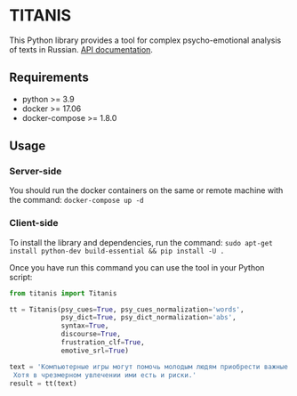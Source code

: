 # TITANIS

This Python library provides a tool for complex psycho-emotional analysis of texts in
Russian. [API documentation](docs/TITANIS%20API.pdf).

## Requirements

- python >= 3.9
- docker >= 17.06
- docker-compose >= 1.8.0

## Usage

### Server-side

You should run the docker containers on the same or remote machine with the command:
``docker-compose up -d``

### Client-side

To install the library and dependencies, run the command:
``sudo apt-get install python-dev build-essential && pip install -U .``

Once you have run this command you can use the tool in your Python script:

```python
from titanis import Titanis

tt = Titanis(psy_cues=True, psy_cues_normalization='words',
             psy_dict=True, psy_dict_normalization='abs',
             syntax=True,
             discourse=True,
             frustration_clf=True,
             emotive_srl=True)

text = 'Компьютерные игры могут помочь молодым людям приобрести важные для жизни навыки.\
 Хотя в чрезмерном увлечении ими есть и риски.'
result = tt(text)
```
